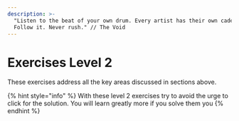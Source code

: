 ```yaml
---
description: >-
  "Listen to the beat of your own drum. Every artist has their own cadence.
  Follow it. Never rush." // The Void
---
```


# Exercises Level 2

These exercises address all the key areas discussed in sections above.

{% hint style="info" %}
With these level 2 exercises try to avoid the urge to click for the solution. You will learn greatly more if you solve them you
{% endhint %}

